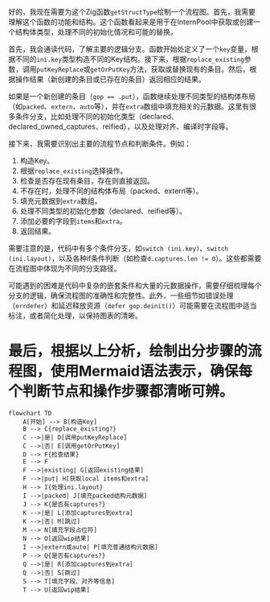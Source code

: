 好的，我现在需要为这个Zig函数`getStructType`绘制一个流程图。首先，我需要理解这个函数的功能和结构。这个函数看起来是用于在InternPool中获取或创建一个结构体类型，处理不同的初始化情况和可能的替换。

首先，我会通读代码，了解主要的逻辑分支。函数开始处定义了一个`key`变量，根据不同的`ini.key`类型构造不同的Key结构。接下来，根据`replace_existing`参数，调用`putKeyReplace`或`getOrPutKey`方法，获取或替换现有的条目。然后，根据操作结果（新创建的条目或已存在的条目）返回相应的结果。

如果是一个新创建的条目（`gop == .put`），函数继续处理不同类型的结构体布局（如`packed`、`extern`、`auto`等），并在`extra`数组中填充相关的元数据。这里有很多条件分支，比如处理不同的初始化类型（declared、declared_owned_captures、reified），以及处理对齐、编译时字段等。

接下来，我需要识别出主要的流程节点和判断条件。例如：

1. 构造Key。
2. 根据`replace_existing`选择操作。
3. 检查是否存在现有条目，存在则直接返回。
4. 不存在时，处理不同的结构体布局（packed、extern等）。
5. 填充元数据到`extra`数组。
6. 处理不同类型的初始化参数（declared、reified等）。
7. 添加必要的字段到`items`和`extra`。
8. 返回结果。

需要注意的是，代码中有多个条件分支，如`switch (ini.key)`、`switch (ini.layout)`，以及各种if条件判断（如检查`d.captures.len != 0`）。这些都需要在流程图中体现为不同的分支路径。

可能遇到的困难是代码中复杂的嵌套条件和大量的元数据操作，需要仔细梳理每个分支的逻辑，确保流程图的准确性和完整性。此外，一些细节如错误处理（`errdefer`）和延迟释放资源（`defer gop.deinit()`）可能需要在流程图中适当标注，或者简化处理，以保持图表的清晰。

最后，根据以上分析，绘制出分步骤的流程图，使用Mermaid语法表示，确保每个判断节点和操作步骤都清晰可辨。
================================================
```mermaid
flowchart TD
    A[开始] --> B[构造Key]
    B --> C{replace_existing?}
    C -->|是| D[调用putKeyReplace]
    C -->|否| E[调用getOrPutKey]
    D --> F{检查结果}
    E --> F
    F -->|existing| G[返回existing结果]
    F -->|put| H[获取local items和extra]
    H --> I{处理ini.layout}
    I -->|packed| J[填充packed结构元数据]
    J --> K{是否有captures?}
    K -->|是| L[添加captures到extra]
    K -->|否| M[跳过]
    M --> N[填充字段占位符]
    N --> O[返回wip结果]
    I -->|extern或auto| P[填充普通结构元数据]
    P --> Q{是否有captures?}
    Q -->|是| R[添加captures到extra]
    Q -->|否| S[跳过]
    S --> T[填充字段、对齐等信息]
    T --> U[返回wip结果]
```